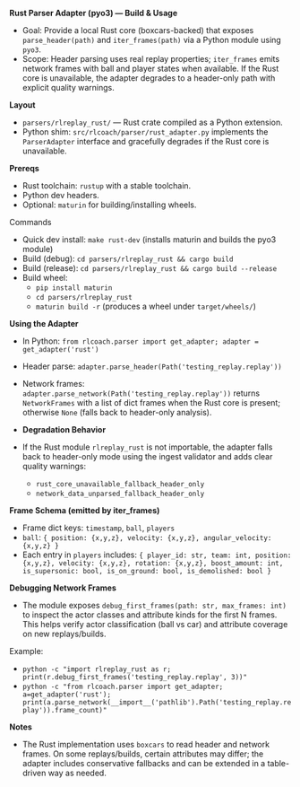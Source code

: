 **Rust Parser Adapter (pyo3) — Build & Usage**

- Goal: Provide a local Rust core (boxcars-backed) that exposes `parse_header(path)` and `iter_frames(path)` via a Python module using `pyo3`.
- Scope: Header parsing uses real replay properties; `iter_frames` emits network frames with ball and player states when available. If the Rust core is unavailable, the adapter degrades to a header-only path with explicit quality warnings.

**Layout**
- `parsers/rlreplay_rust/` — Rust crate compiled as a Python extension.
- Python shim: `src/rlcoach/parser/rust_adapter.py` implements the `ParserAdapter` interface and gracefully degrades if the Rust core is unavailable.

**Prereqs**
- Rust toolchain: `rustup` with a stable toolchain.
- Python dev headers.
- Optional: `maturin` for building/installing wheels.

Commands
- Quick dev install: `make rust-dev` (installs maturin and builds the pyo3 module)
- Build (debug): `cd parsers/rlreplay_rust && cargo build`
- Build (release): `cd parsers/rlreplay_rust && cargo build --release`
- Build wheel:
  - `pip install maturin`
  - `cd parsers/rlreplay_rust`
  - `maturin build -r` (produces a wheel under `target/wheels/`)

**Using the Adapter**
- In Python: `from rlcoach.parser import get_adapter; adapter = get_adapter('rust')`
- Header parse: `adapter.parse_header(Path('testing_replay.replay'))`
- Network frames: `adapter.parse_network(Path('testing_replay.replay'))` returns `NetworkFrames` with a list of dict frames when the Rust core is present; otherwise `None` (falls back to header-only analysis).

- **Degradation Behavior**
- If the Rust module `rlreplay_rust` is not importable, the adapter falls back to header-only mode using the ingest validator and adds clear quality warnings:
  - `rust_core_unavailable_fallback_header_only`
  - `network_data_unparsed_fallback_header_only`

**Frame Schema (emitted by iter_frames)**
- Frame dict keys: `timestamp`, `ball`, `players`
- `ball`: `{ position: {x,y,z}, velocity: {x,y,z}, angular_velocity: {x,y,z} }`
- Each entry in `players` includes: `{ player_id: str, team: int, position: {x,y,z}, velocity: {x,y,z}, rotation: {x,y,z}, boost_amount: int, is_supersonic: bool, is_on_ground: bool, is_demolished: bool }`

**Debugging Network Frames**
- The module exposes `debug_first_frames(path: str, max_frames: int)` to inspect the actor classes and attribute kinds for the first N frames. This helps verify actor classification (ball vs car) and attribute coverage on new replays/builds.

Example:

- `python -c "import rlreplay_rust as r; print(r.debug_first_frames('testing_replay.replay', 3))"`
- `python -c "from rlcoach.parser import get_adapter; a=get_adapter('rust'); print(a.parse_network(__import__('pathlib').Path('testing_replay.replay')).frame_count)"`

**Notes**
- The Rust implementation uses `boxcars` to read header and network frames. On some replays/builds, certain attributes may differ; the adapter includes conservative fallbacks and can be extended in a table-driven way as needed.
